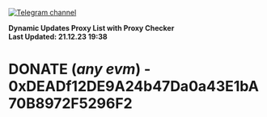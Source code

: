 [![Telegram channel](https://img.shields.io/endpoint?url=https://runkit.io/damiankrawczyk/telegram-badge/branches/master?url=https://t.me/n4z4v0d)](https://t.me/n4z4v0d) 

**Dynamic Updates Proxy List with Proxy Checker**  
**Last Updated: 21.12.23 19:38**

# DONATE (_any evm_) - 0xDEADf12DE9A24b47Da0a43E1bA70B8972F5296F2
